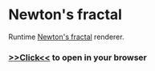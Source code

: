 # Newton's fractal

Runtime [Newton's fractal](https://en.wikipedia.org/wiki/Newton_fractal) renderer.  
### [>>Click<<](https://alordash.github.io/newton-fractal/www/index.html) to open in your browser
